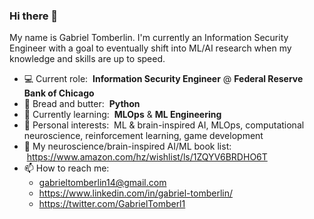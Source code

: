 ### Hi there 👋

My name is Gabriel Tomberlin. I'm currently an Information Security Engineer with a goal to eventually shift into ML/AI research when my knowledge and skills are up to speed.

- 💻 Current role: &nbsp;<b>Information Security Engineer</b> @ <b>Federal Reserve Bank of Chicago</b>
- 🍞 Bread and butter: &nbsp;<b>Python</b>
- 📝 Currently learning: &nbsp;<b>MLOps</b> & <b>ML Engineering</b>
- 🤔 Personal interests: &nbsp;ML & brain-inspired AI, MLOps, computational neuroscience, reinforcement learning, game development
- 🧠 My neuroscience/brain-inspired AI/ML book list: &nbsp;https://www.amazon.com/hz/wishlist/ls/1ZQYV6BRDHO6T
- 📫 How to reach me:
  - gabrieltomberlin14@gmail.com
  - https://www.linkedin.com/in/gabriel-tomberlin/
  - https://twitter.com/GabrielTomberl1
